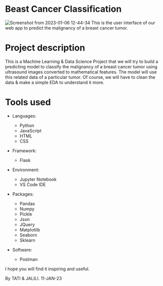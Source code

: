 # Beast Cancer Classification
![Screenshot from 2023-01-06 12-44-34](https://user-images.githubusercontent.com/95311883/211746099-658bd356-3d25-43b1-8451-279a4b029631.png)
This is the user interface of our web app to predict the malignancy of a breast cancer tumor.
# Project description
This is a Machine Learning & Data Science Project that we will try to build a predicting model to classify the malignancy of a breast cancer tumor using ultrasound images converted to mathematical features. The model will use this related data of a particular tumor. Of course, we will have to clean the data & make a simple EDA to understand it more.
# Tools used
+ Languages:
  - Python
  - JavaScript
  - HTML
  - CSS

+ Framework:
  - Flask

+ Environment:
  - Jupyter Notebook
  - VS Code IDE

+ Packages:
  - Pandas
  - Numpy
  - Pickle
  - Json
  - JQuery
  - Matplotlib
  - Seaborn
  - Sklearn

+ Software:
  - Postman
 
I hope you will find it inspiring and useful.

By TATI & JALILI. 11-JAN-23
